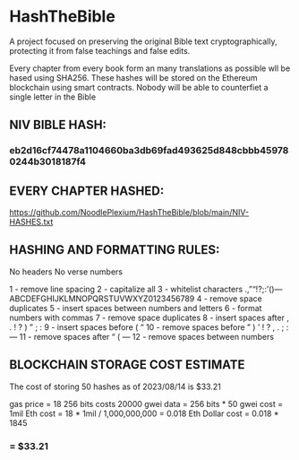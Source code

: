 # HashTheBible
A project focused on preserving the original Bible text cryptographically, protecting it from false teachings and false edits.

Every chapter from every book form an many translations as possible wll be hased using SHA256. These hashes will be stored on the Ethereum blockchain using smart contracts.
Nobody will be able to counterfiet a single letter in the Bible



## NIV BIBLE HASH:
### eb2d16cf74478a1104660ba3db69fad493625d848cbbb459780244b3018187f4

## EVERY CHAPTER HASHED:
https://github.com/NoodlePlexium/HashTheBible/blob/main/NIV-HASHES.txt


## HASHING AND FORMATTING RULES:
No headers
No verse numbers

1 - remove line spacing
2 - capitalize all
3 - whitelist characters  .,”“!?;:’()— ABCDEFGHIJKLMNOPQRSTUVWXYZ0123456789
4 - remove space duplicates
5 - insert spaces between numbers and letters
6 - format numbers with commas
7 - remove space duplicates
8 - insert spaces after , . ! ? ) ” ; :
9 - insert spaces before ( “
10 - remove spaces before ” ) ’ ! ? , . ; : —
11 - remove spaces after “ ( —
12 - remove spaces between numbers


## BLOCKCHAIN STORAGE COST ESTIMATE
The cost of storing 50 hashes as of 2023/08/14 is $33.21

gas price = 18
256 bits costs 20000 gwei
data = 256 bits * 50 
gwei cost = 1mil
Eth cost = 18 * 1mil / 1,000,000,000 = 0.018 Eth
Dollar cost = 0.018 * 1845 
### = $33.21
